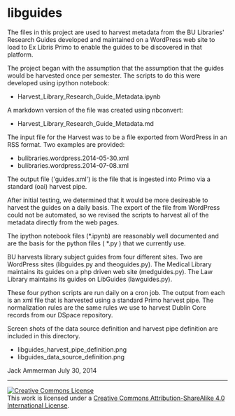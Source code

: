 libguides
===
The files in this project are used to harvest metadata from the BU Libraries' Research Guides developed and maintained on a WordPress web site to load to Ex Libris Primo to enable the guides to be discovered in that platform. 

The project began with the assumption that the assumption that the guides would be harvested once per semester. The scripts to do this were developed using ipython notebook:

* Harvest_Library_Research_Guide_Metadata.ipynb

A markdown version of the file was created using nbconvert:

* Harvest_Library_Research_Guide_Metadata.md

The input file for the Harvest was to be a file exported from WordPress in an RSS format. Two examples are provided:

* bulibraries.wordpress.2014-05-30.xml
* bulibraries.wordpress.2014-07-08.xml

The output file ('guides.xml') is the file that is ingested into Primo via a standard (oai) harvest pipe.

After initial testing, we determined that it would be more desireable to harvest the guides on a daily basis. The export of the file from WordPress could not be automated, so we revised the scripts to harvest all of the metadata directly from the web pages. 

The ipython notebook files (*.ipynb) are reasonably well documented and are the basis for the python files ( *.py ) that we currently use.

BU harvests library subject guides from four different sites. Two are WordPress sites (libguides.py and theoguides.py). The Medical Library maintains its guides on a php driven web site (medguides.py). The Law Library maintains its guides on LibGuides (lawguides.py).

These four python scripts are run daily on a cron job. The output from each is an xml file that is harvested using a standard Primo harvest pipe. The normalization rules are the same rules we use to harvest Dublin Core records from our DSpace repository.

Screen shots of the data source definition and harvest pipe definition are included in this directory.

* libguides_harvest_pipe_definition.png
* libguides_data_source_definition.png



Jack Ammerman
July 30, 2014

****

<a rel="license" href="http://creativecommons.org/licenses/by-sa/4.0/"><img alt="Creative Commons License" style="border-width:0" src="https://i.creativecommons.org/l/by-sa/4.0/88x31.png" /></a><br />This work is licensed under a <a rel="license" href="http://creativecommons.org/licenses/by-sa/4.0/">Creative Commons Attribution-ShareAlike 4.0 International License</a>.

